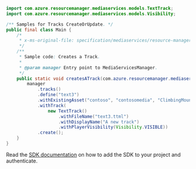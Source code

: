 ```java
import com.azure.resourcemanager.mediaservices.models.TextTrack;
import com.azure.resourcemanager.mediaservices.models.Visibility;

/** Samples for Tracks CreateOrUpdate. */
public final class Main {
    /*
     * x-ms-original-file: specification/mediaservices/resource-manager/Microsoft.Media/stable/2021-11-01/examples/asset-tracks-create.json
     */
    /**
     * Sample code: Creates a Track.
     *
     * @param manager Entry point to MediaServicesManager.
     */
    public static void createsATrack(com.azure.resourcemanager.mediaservices.MediaServicesManager manager) {
        manager
            .tracks()
            .define("text3")
            .withExistingAsset("contoso", "contosomedia", "ClimbingMountRainer")
            .withTrack(
                new TextTrack()
                    .withFileName("text3.ttml")
                    .withDisplayName("A new track")
                    .withPlayerVisibility(Visibility.VISIBLE))
            .create();
    }
}
```

Read the [SDK documentation](https://github.com/Azure/azure-sdk-for-java/blob/azure-resourcemanager-mediaservices_2.0.0/sdk/mediaservices/azure-resourcemanager-mediaservices/README.md) on how to add the SDK to your project and authenticate.
